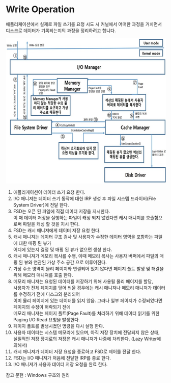 # Write Operation

애플리케이션에서 실제로 파일 쓰기를 요청 시도 시 커널에서 어떠한 과정을 거치면서  
디스크로 데이터가 기록되는지의 과정을 정리하려고 합니다.

![이미지](./images/Write.jpg)  

1. 애플리케이션이 데이터 쓰기 요청 한다.   
1. I/O 매니져는 데이터 쓰기 동작에 대한 IRP 생성 후 파일 시스템 드라이버(File System Driver)에 전달 한다.   
1. FSD는 오픈 된 파일에 직접 데이터 저장을 지시한다.   
   이 때 데이터 저장을 실행하는 파일이 캐싱 되지 않았다면 캐시 매니져를 호출함으로써 파일을 캐싱 할 것을 지시 한다.  
1. FSD는 캐시 매니져에게 데이터 저장 요청 한다.  
1. 캐시 매니져는 데이터 구조 검사 및 사용자가 수정한 데이터 영역을 포함하는 파일에 대한 매핑 된 뷰가   
   어디에 있는지 결정 및 매핑 된 뷰가 없으면 생성 한다.   
1. 캐시 매니져가 메모리 복사를 수행, 이때 메모리 복사는 사용자 버퍼에서 파일의 매핑 된 뷰와 연관된 가상 주소 공간 으로 이루어진다.   
1. 가상 주소 영역이 물리 페이지와 연결되어 있지 않다면 페이지 폴트 발생 및 해결을 위해 메모리 매니져를 호출 한다.   
1. 메모리 매니져는 요청된 데이터를 저장하기 위해 사용될 물리 페이지를 할당,   
   사용자가 전체 페이지를 덮어 씌울 경우에는 캐시 매니져나 메모리 매니져가 데이터를 수정하기 전에 디스크와 분리되어   
   이미 물리 페이지에 있는 데이터를 읽지 않음. 그러나 일부 페이지가 수정되었다면 페이지의 수정이 허락되기 전에   
   메모리 매니져는 페이지 폴트(Page Fault)를 처리하기 위해 데이터 읽기를 위한 Paging I/O Read 요청을 발생한다.  
1. 페이지 폴트를 발생시켰던 명령을 다시 실행 한다.  
1. 사용자 데이터는 시스템 메모리에 있으며, 아직 저장 장치에 전달되지 않은 상태,  
   실질적인 저장 장치로의 저장은 캐시 매니져가 나중에 처리한다. (Lazy Writer에 의해서)   
1. 캐시 매니져가 데이터 저장 요청을 종료하고 FSD로 제어를 전달 한다.   
1. FSD는 I/O 매니져가 처음에 전달한 IRP를 종료 한다.   
1. I/O 매니져가 사용자 데이터 저장 요청을 완료 한다.   

참고 문헌 : Windows 구조와 원리  